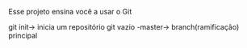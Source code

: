 Esse projeto ensina você a usar o Git

git init-> inicia um repositório git vazio 
-master-> branch(ramificação) principal 

